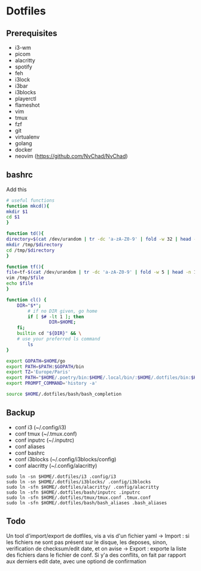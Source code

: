 # Dotfiles

## Prerequisites

- i3-wm
- picom
- alacritty
- spotify
- feh
- i3lock
- i3bar
- i3blocks
- playerctl
- flameshot
- vim
- tmux
- fzf
- git
- virtualenv
- golang
- docker
- neovim (https://github.com/NvChad/NvChad)

## bashrc

Add this

```bash
# useful functions
function mkcd(){
mkdir $1
cd $1
}

function td(){
directory=$(cat /dev/urandom | tr -dc 'a-zA-Z0-9' | fold -w 32 | head -n 1)
mkdir /tmp/$directory
cd /tmp/$directory
}

function tf(){
file=tf-$(cat /dev/urandom | tr -dc 'a-zA-Z0-9' | fold -w 5 | head -n 1)
vim /tmp/$file
echo $file
}

function cl() {
    DIR="$*";
        # if no DIR given, go home
        if [ $# -lt 1 ]; then
                DIR=$HOME;
    fi;
    builtin cd "${DIR}" && \
    # use your preferred ls command
        ls
}

export GOPATH=$HOME/go
export PATH=$PATH:$GOPATH/bin
export TZ='Europe/Paris'
export PATH="$HOME/.poetry/bin:$HOME/.local/bin/:$HOME/.dotfiles/bin:$HOME/.cargo/bin/:$PATH"
export PROMPT_COMMAND='history -a'

source $HOME/.dotfiles/bash/bash_completion
```

## Backup

- conf i3 (~/.config/i3)
- conf tmux (~/.tmux.conf)
- conf inputrc (~/.inputrc)
- conf aliases
- conf bashrc
- conf i3blocks (~/.config/i3blocks/config)
- conf alacritty (~/.config/alacritty)

```
sudo ln -sn $HOME/.dotfiles/i3 .config/i3
sudo ln -sn $HOME/.dotfiles/i3blocks/ .config/i3blocks
sudo ln -sfn $HOME/.dotfiles/alacritty/ .config/alacritty
sudo ln -sfn $HOME/.dotfiles/bash/inputrc .inputrc
sudo ln -sfn $HOME/.dotfiles/tmux/tmux.conf .tmux.conf
sudo ln -sfn $HOME/.dotfiles/bash/bash_aliases .bash_aliases
```

## Todo

Un tool d'import/export de dotfiles, vis a vis d'un fichier yaml
-> Import : si les fichiers ne sont pas présent sur le disque, les deposes, sinon, verification de checksum/edit date, et on avise
-> Export : exporte la liste des fichiers dans le fichier de conf. Si y'a des conflits, on fait par rapport aux derniers edit date, avec une optiond de confirmation